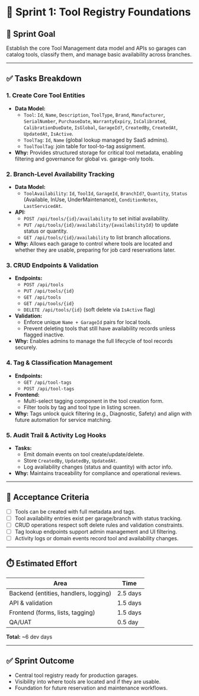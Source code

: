 # 🧰 Sprint 1: Tool Registry Foundations

## 🎯 Sprint Goal
Establish the core Tool Management data model and APIs so garages can catalog tools, classify them, and manage basic availability across branches.

---

## ✅ Tasks Breakdown

### 1. Create Core Tool Entities
- **Data Model:**
  - `Tool`: `Id`, `Name`, `Description`, `ToolType`, `Brand`, `Manufacturer`, `SerialNumber`, `PurchaseDate`, `WarrantyExpiry`, `IsCalibrated`, `CalibrationDueDate`, `IsGlobal`, `GarageId?`, `CreatedBy`, `CreatedAt`, `UpdatedAt`, `IsActive`.
  - `ToolTag`: `Id`, `Name` (global lookup managed by SaaS admins).
  - `ToolToolTag`: join table for tool-to-tag assignment.
- **Why:** Provides structured storage for critical tool metadata, enabling filtering and governance for global vs. garage-only tools.

### 2. Branch-Level Availability Tracking
- **Data Model:**
  - `ToolAvailability`: `Id`, `ToolId`, `GarageId`, `BranchId?`, `Quantity`, `Status` (Available, InUse, UnderMaintenance), `ConditionNotes`, `LastServicedAt`.
- **API:**
  - `POST /api/tools/{id}/availability` to set initial availability.
  - `PUT /api/tools/{id}/availability/{availabilityId}` to update status or quantity.
  - `GET /api/tools/{id}/availability` to list branch allocations.
- **Why:** Allows each garage to control where tools are located and whether they are usable, preparing for job card reservations later.

### 3. CRUD Endpoints & Validation
- **Endpoints:**
  - `POST /api/tools`
  - `PUT /api/tools/{id}`
  - `GET /api/tools`
  - `GET /api/tools/{id}`
  - `DELETE /api/tools/{id}` (soft delete via `IsActive` flag)
- **Validation:**
  - Enforce unique `Name + GarageId` pairs for local tools.
  - Prevent deleting tools that still have availability records unless flagged inactive.
- **Why:** Enables admins to manage the full lifecycle of tool records securely.

### 4. Tag & Classification Management
- **Endpoints:**
  - `GET /api/tool-tags`
  - `POST /api/tool-tags`
- **Frontend:**
  - Multi-select tagging component in the tool creation form.
  - Filter tools by tag and tool type in listing screen.
- **Why:** Tags unlock quick filtering (e.g., Diagnostic, Safety) and align with future automation for service matching.

### 5. Audit Trail & Activity Log Hooks
- **Tasks:**
  - Emit domain events on tool create/update/delete.
  - Store `CreatedBy`, `UpdatedBy`, `UpdatedAt`.
  - Log availability changes (status and quantity) with actor info.
- **Why:** Maintains traceability for compliance and operational reviews.

---

## 📌 Acceptance Criteria
- [ ] Tools can be created with full metadata and tags.
- [ ] Tool availability entries exist per garage/branch with status tracking.
- [ ] CRUD operations respect soft delete rules and validation constraints.
- [ ] Tag lookup endpoints support admin management and UI filtering.
- [ ] Activity logs or domain events record tool and availability changes.

---

## ⏱️ Estimated Effort
| Area | Time |
|------|------|
| Backend (entities, handlers, logging) | 2.5 days |
| API & validation | 1.5 days |
| Frontend (forms, lists, tagging) | 1.5 days |
| QA/UAT | 0.5 day |

**Total:** ~6 dev days

---

## ✅ Sprint Outcome
- Central tool registry ready for production garages.
- Visibility into where tools are located and if they are usable.
- Foundation for future reservation and maintenance workflows.
